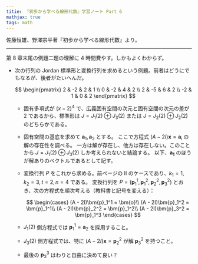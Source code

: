 ```yaml
---
titie: 『初歩から学べる線形代数』学習ノート Part 6
mathjax: true
tags: math
---
```


佐藤恒雄、野澤宗平著『初歩から学べる線形代数』より。

----

第 8 章末尾の例題二題の理解に 4 時間費やす。しかもよくわからず。

* 次の行列の Jordan 標準形と変換行列を求めるという例題。前者はどうにでもなるが、後者がたいへんだ。

  $$
  \begin{pmatrix}
  2 & -2 & 2 & 1 \\
  0 & -2 & 4 & 2 \\
  2 & -5 & 6 & 2 \\
  -2 & 1 & 0 & 2
  \end{pmatrix}
  $$

  * 固有多項式が $(x - 2)^4$ で、広義固有空間の次元と固有空間の次元の差が 2 であるから、標準形は
    $J = J_1(2) \oplus J_3(2)$ または $J = J_2(2) \oplus J_2(2)$ のどちらかである。
  * 固有空間の基底を求めて $\bm{a}_1, \bm{a}_2$ とする。
    ここで方程式 $(A - 2I)\bm{x} = \bm{a}_i$ の解の存在性を調べる。
    一方は解が存在し、他方は存在しない。このことから $J = J_1(2) \oplus J_3(2)$ しか考えられないと結論する。
    以下、$\bm{a_1}$ のほうが解ありのベクトルであるとして記す。
  * 変換行列 $P$ をこれから求める。前ページの II のケースであり、$k_1 = 1, k_2 = 3, t = 2, n = 4$ である。
    変換行列を $P = (\bm{p}_1^1, \bm{p}_1^2, \bm{p}_2^2, \bm{p}_3^2)$ とおき、次の方程式を順次考える（教科書と記号を変える）：

    $$
    \begin{cases}
    (A - 2I)\bm{p}_1^1 = \bm{o}\\
    (A - 2I)\bm{p}_1^2 = \bm{p}_1^1\\
    (A - 2I)\bm{p}_2^2 = \bm{p}_1^2\\
    (A - 2I)\bm{p}_3^2 = \bm{p}_1^3
    \end{cases}
    $$

  * $J_1(2)$ 側方程式では $\bm{p}_1^1 = \bm{a}_2$ を採用すること。
  * $J_3(2)$ 側方程式では、特に $(A - 2I)\bm{x} = \bm{p}_2^2$ が解 $\bm{p}_3^2$ を持つこと。
  * 最後の $\bm{p}_3^3$ はわりと自由に決めて良い？
